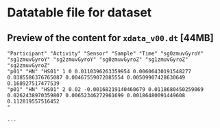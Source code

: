 # Datatable file for dataset
## Preview of the content for `xdata_v00.dt` [44MB]
```
"Participant" "Activity" "Sensor" "Sample" "Time" "sg0zmuvGyroY" "sg1zmuvGyroY" "sg2zmuvGyroY" "sg0zmuvGyroZ" "sg1zmuvGyroZ" "sg2zmuvGyroZ"
"p01" "HN" "HS01" 1 0 0.0110396263359954 0.00606430191548277 0.0385586376765087 0.00467559072085554 0.00509907428630649 0.168927517477539
"p01" "HN" "HS01" 2 0.02 -0.00168219140460679 0.0118680450259069 0.0262438970359807 0.00652346272961699 0.00186480091449608 0.112819557516452
"

...
```
